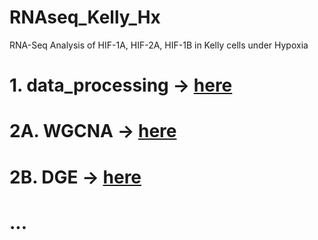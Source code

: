 # RNAseq_Kelly_Hx
RNA-Seq Analysis of HIF-1A, HIF-2A, HIF-1B in Kelly cells under Hypoxia

# 1. data_processing -> [here](1_data_processing)
# 2A. WGCNA -> [here](2A_WGCNA)
# 2B. DGE -> [here](2B_DEG)
# ...
